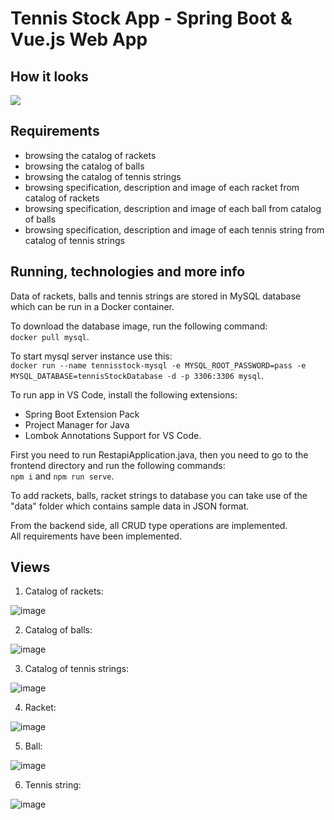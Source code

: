 # Tennis Stock App - Spring Boot & Vue.js Web App
## How it looks
![](https://github.com/jaroslawwielgus/tennisStock/blob/main/rakiety_i_rakieta.gif)

## Requirements
- browsing the catalog of rackets
- browsing the catalog of balls
- browsing the catalog of tennis strings
- browsing specification, description and image of each racket from catalog of rackets
- browsing specification, description and image of each ball from catalog of balls
- browsing specification, description and image of each tennis string from catalog of tennis strings

## Running, technologies and more info
Data of rackets, balls and tennis strings are stored in MySQL database which can be run in a Docker container.

To download the database image, run the following command:  
`docker pull mysql`.

To start mysql server instance use this:  
`docker run --name tennisstock-mysql -e MYSQL_ROOT_PASSWORD=pass -e MYSQL_DATABASE=tennisStockDatabase -d -p 3306:3306 mysql`.

To run app in VS Code, install the following extensions:
- Spring Boot Extension Pack
- Project Manager for Java
- Lombok Annotations Support for VS Code.

First you need to run RestapiApplication.java, then you need to go to the frontend directory and run the following commands:  
`npm i`  and   `npm run serve`.  

To add rackets, balls, racket strings to database you can take use of the "data" folder which contains sample data in JSON format.  

From the backend side, all CRUD type operations are implemented.  
All requirements have been implemented.

## Views
1. Catalog of rackets:  

![image](https://user-images.githubusercontent.com/80279763/212596173-0709a499-a082-496c-8709-6c6b4eebaf08.png)


2. Catalog of balls:  

![image](https://user-images.githubusercontent.com/80279763/212596201-7157d659-b963-43df-9a63-e654c50517f9.png)


3. Catalog of tennis strings:  

![image](https://user-images.githubusercontent.com/80279763/212596225-78c4906c-a6bd-46aa-b411-21731932f2d1.png)


4. Racket:  

![image](https://user-images.githubusercontent.com/80279763/212596284-b09daff6-eeb6-4874-9f94-d085f27097b6.png)


5. Ball:  

![image](https://user-images.githubusercontent.com/80279763/212596269-23a7959c-c243-43f3-8b91-2686a6d88959.png)


6. Tennis string:    

![image](https://user-images.githubusercontent.com/80279763/212596236-c43bb643-7523-473c-8a36-67c3aae7603b.png)


